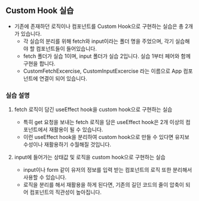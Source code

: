 ## Custom Hook 실습

- 기존에 존재하던 로직이나 컴포넌트를 Custom Hook으로 구현하는 실습은 총 2개가 있습니다.
  - 각 실습의 분리를 위해 fetch와 input이라는 폴더 명을 주었으며, 각기 실습해야 할 컴포넌트들이 들어있습니다.
  - fetch 폴더가 실습 1이며, input 폴더가 실습 2입니다. 실습 1부터 페어와 함께 구현을 합니다.
  - CustomFetchExcercise, CustomInputExcercise 라는 이름으로 App 컴포넌트에 연결이 되어 있습니다.

### 실습 설명

1. fetch 로직이 담긴 useEffect hook을 custom hook으로 구현하는 실습
   - 특히 get 요청을 보내는 fetch 로직을 담은 useEffect hook은 2개 이상의 컴포넌트에서 재활용이 될 수 있습니다.
   - 이런 useEffect hook을 분리하여 custom hook으로 만들 수 있다면 유지보수성이나 재활용하기 수월해질 것입니다.
     
2. input에 들어가는 상태값 및 로직을 custom hook으로 구현하는 실습
   - input이나 form 같이 유저의 정보를 입력 받는 컴포넌트의 로직 또한 분리해서 사용할 수 있습니다.
   - 로직을 분리를 해서 재활용을 하게 된다면, 기존의 길던 코드의 줄이 압축이 되어 컴포넌트의 직관성이 높아집니다.


